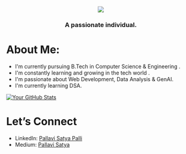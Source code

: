 <h1 align="center">
    <img src="https://readme-typing-svg.herokuapp.com/?font=Righteous&size=35&center=true&vCenter=true&width=700&height=70&duration=4100&lines=Heya+Everyone!+I'm+Pallavi+Satya;"/>
</h1>
      
<h3 align="center">A passionate individual.</h3>



#  About Me:

-  I'm currently pursuing B.Tech in Computer Science & Engineering .
-  I'm constantly learning and growing in the tech world .
-  I'm passionate about Web Development, Data Analysis & GenAI.
-  I'm currently learning DSA.


[![Your GitHub Stats](https://github-readme-stats.vercel.app/api?username=PallaviSatya&show_icons=true&theme=tokyonight)]()


#  Let’s Connect
- LinkedIn: [Pallavi Satya Palli](https://www.linkedin.com/in/pallavi-satya-palli-99401228b/)
-  Medium: [Pallavi Satya](https://medium.com/@pallavisatyapalli) 


